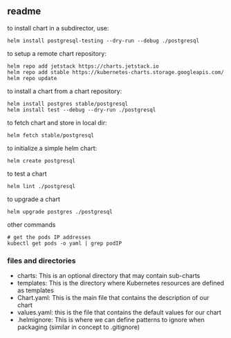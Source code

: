 ## readme

to install chart in a subdirector, use:
```
helm install postgresql-testing --dry-run --debug ./postgresql
```

to setup a remote chart repository:
```
helm repo add jetstack https://charts.jetstack.io
helm repo add stable https://kubernetes-charts.storage.googleapis.com/
helm repo update
```

to install a chart from a  chart repository:
```
helm install postgres stable/postgresql
helm install test --debug --dry-run ./postgresql
```

to fetch chart and store in local dir:
```
helm fetch stable/postgresql
```

to initialize a simple helm chart:
```
helm create postgresql
```

to test a chart
```
helm lint ./postgresql
```

to upgrade a chart
```
helm upgrade postgres ./postgresql
```

other commands
```
# get the pods IP addresses
kubectl get pods -o yaml | grep podIP
```

### files and directories

* charts: This is an optional directory that may contain sub-charts
* templates: This is the directory where Kubernetes resources are defined as templates
* Chart.yaml: This is the main file that contains the description of our chart
* values.yaml: this is the file that contains the default values for our chart
* .helmignore: This is where we can define patterns to ignore when packaging (similar in concept to .gitignore)
